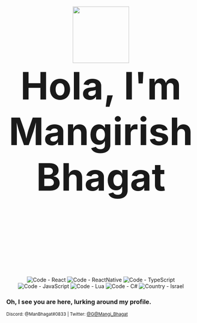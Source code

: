 <h2 style="font-size:100px;" align="center">
  <img src="pfp-c.png" height="150vh"></img>
  <br/>
  Hola, I'm Mangirish Bhagat
  <br/>
  <br/>
 </h2>


<p align="center">
  <img title="Code - React" alt="Code - React" src="https://img.shields.io/badge/Code-React-informational?style=flat&logo=React&logoColor=white&color=61DAFB"/>
  <img title="Code - React" alt="Code - ReactNative" src="https://img.shields.io/badge/Code-React-informational?style=flat&logo=React&logoColor=white&color=61DAFB"/> 
  <img title="Code - TypeScript" alt="Code - TypeScript" src="https://img.shields.io/badge/Code-Python-informational?style=flat&logo=Python&logoColor=white&color=3178C6"/>
  <img title="Code - JavaScript" alt="Code - JavaScript" src="https://img.shields.io/badge/Code-JavaScript-informational?style=flat&logo=JavaScript&logoColor=white&color=F7DF1E"/>
  <img title="Code - Lua" alt="Code - Lua" src="https://img.shields.io/badge/Code-Lua-informational?style=flat&logo=Lua&logoColor=white&color=2C2D72"/>
  <img title="Code - C#" alt="Code - C#" src="https://img.shields.io/badge/Code-C%23-informational?style=flat&logo=C%20Sharp&logoColor=white&color=239120"/>
  <img title="Country - Israel" alt="Country - Israel" src="https://img.shields.io/badge/Country-India-informational?style=flat&logo=https://emojipedia-us.s3.dualstack.us-west-1.amazonaws.com/thumbs/120/twitter/281/flag-india_1f1ee-1f1f3.png==&logoColor=white&color=1238B1"/>
</p>

### Oh, I see you are here, lurking around my profile.
<!--First of all, welcome. I am Goldy, not that new around here. I began my programming "career" back in 2015 in a small platform called Roblox. Currently I am a full stack programmer who'se finishing his education and contributing to open source projects.

I'll be honored to collaborate with anyone on any project, my Discord is right down there if you'd like to contact me. -->

<!--### And now: some stats-->



<sub>Discord: @ManBhagat#0833 | Twitter: <a href="https://twitter.com/Mangi_Bhagat">@G@Mangi_Bhagat</a></sub>


<!--
**goldyydev/GoldyyDev** is a ✨ _special_ ✨ repository because its `README.md` (this file) appears on your GitHub profile.

Here are some ideas to get you started:

- 🔭 I’m currently working on ...
- 🌱 I’m currently learning ...
- 👯 I’m looking to collaborate on ...
- 🤔 I’m looking for help with ...
- 💬 Ask me about ...
- 📫 How to reach me: ...
- 😄 Pronouns: ...
- ⚡ Fun fact: ...
-->

